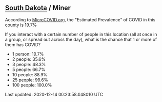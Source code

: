 
## [South Dakota](/united-states/south-dakota) / Miner

According to [MicroCOVID.org](http://microcovid.org),
the "Estimated Prevalence" of COVID in this county is 19.7%

If you interact with a certain number of people in this location
(all at once in a group, or spread out across the day), what is the chance that
1 or more of them has COVID?

- 1 person: 19.7%
- 2 people: 35.6%
- 3 people: 48.3%
- 5 people: 66.7%
- 10 people: 88.9%
- 25 people: 99.6%
- 100 people: 100.0%

Last updated: 2020-12-14 00:23:58.048010 UTC
